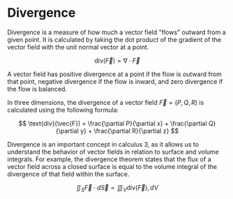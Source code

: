 # Divergence
Divergence is a measure of how much a vector field "flows" outward from a given point. It is calculated by taking the dot product of the gradient of the vector field with the unit normal vector at a point.

$$ \text{div}(\vec{F}) = \nabla \cdot \vec{F} $$

A vector field has positive divergence at a point if the flow is outward from that point, negative divergence if the flow is inward, and zero divergence if the flow is balanced.

In three dimensions, the divergence of a vector field $\vec{F} = (P,Q,R)$ is calculated using the following formula:

$$ \text{div}(\vec{F}) = \frac{\partial P}{\partial x} + \frac{\partial Q}{\partial y} + \frac{\partial R}{\partial z} $$

Divergence is an important concept in calculus 3, as it allows us to understand the behavior of vector fields in relation to surface and volume integrals. For example, the divergence theorem states that the flux of a vector field across a closed surface is equal to the volume integral of the divergence of that field within the surface.

$$ \iint_S \vec{F} \cdot d\vec{S} = \iiint_V \text{div}(\vec{F}) , dV $$
